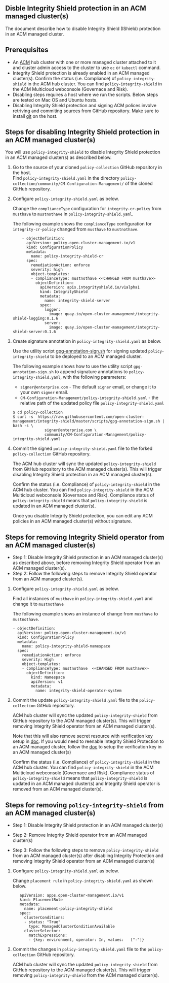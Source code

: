 ## Disble Integrity Shield protection in an ACM managed cluster(s)

The document describe how to disable Integrity Shield (IShield) protection in an ACM managed cluster.

## Prerequisites
- An [ACM]((https://www.redhat.com/en/technologies/management/advanced-cluster-management)) hub cluster with one or more managed cluster attached to it and cluster admin access to the cluster to use `oc` or `kubectl` command.
- Integrity Shield protection is already enabled in an ACM managed cluster(s). Confirm the status (i.e. Compliance) of `policy-integrity-shield` in the ACM hub cluster. You can find `policy-integrity-shield` in the ACM Multicloud webconsole (Governace and Risk). 
- Disabling steps requires a host where we run the scripts.  Below steps are tested on Mac OS and Ubuntu hosts. 
- Disabling Integrity Shield protection and signing ACM polices involve retriving and commiting sources from GitHub repository. Make sure to install [git](https://github.com/git-guides/install-git) on the host. 

## Steps for disabling Integrity Shield protection in an ACM managed cluster(s)

You will use `policy-integrity-shield` to disable Integrity Shield protection in an ACM managed cluster(s) as described below.

 1. Go to the source of your cloned `policy-collection` GitHub repository in the host.  
   Find `policy-integrity-shield.yaml` in the directory `policy-collection/community/CM-Configuration-Management/` of the cloned GitHub repository.

 2. Configure `policy-integrity-shield.yaml` as below.  

    Change the `complianceType` configuration for `integrity-cr-policy` from `musthave` to `mustnothave` in `policy-integrity-shield.yaml`.

    The following example shows the `complianceType` configuration for `integrity-cr-policy` changed from `musthave` to `mustnothave`.

    ```
        - objectDefinition:
          apiVersion: policy.open-cluster-management.io/v1
          kind: ConfigurationPolicy
          metadata:
            name: policy-integrity-shield-cr
          spec:
            remediationAction: enforce 
            severity: high
            object-templates:
            - complianceType: mustnothave <<CHANGED FROM musthave>>
              objectDefinition:
                apiVersion: apis.integrityshield.io/v1alpha1
                kind: IntegrityShield
                metadata:
                  name: integrity-shield-server
                spec:
                  logger:
                    image: quay.io/open-cluster-management/integrity-shield-logging:0.1.6
                  server:
                    image: quay.io/open-cluster-management/integrity-shield-server:0.1.6
      ```
3.  Create signature annotation in `policy-integrity-shield.yaml` as below.

    Use the utility script [gpg-annotation-sign.sh](https://github.com/open-cluster-management/integrity-shield/blob/master/scripts/gpg-annotation-sign.sh) for signing updated `policy-integrity-shield` to be deployed to an ACM managed cluster.

      The following example shows how to use the utility script `gpg-annotation-sign.sh` to append signature annotations to `policy-integrity-shield.yaml`, with the following parameters:
      - `signer@enterprise.com` - The default `signer` email, or change it to your own `signer` email.
      - `CM-Configuration-Management/policy-integrity-shield.yaml` - the relative path of the updated policy file `policy-integrity-shield.yaml`

      ```
      $ cd policy-collection
      $ curl -s  https://raw.githubusercontent.com/open-cluster-management/integrity-shield/master/scripts/gpg-annotation-sign.sh | bash -s \
                    signer@enterprise.com \
                    community/CM-Configuration-Management/policy-integrity-shield.yaml
      ```

 4.  Commit the signed `policy-integrity-shield.yaml` file to the forked `policy-collection` GitHub repository.
 
      The ACM hub cluster will sync the updated `policy-integrity-shield` from GitHub repository to the ACM managed cluster(s). This will trigger disabling Integrity Shield protection in an ACM managed cluster(s). 

      Confirm the status (i.e. Compliance) of `policy-integrity-shield` in the ACM hub cluster. You can find `policy-integrity-shield` in the ACM Multicloud webconsole (Governace and Risk). Compliance status of `policy-integrity-shield` means that `policy-integrity-shield` is updated in an ACM managed cluster(s). 

      Once you disable Integrity Shield protection,  you can edit any ACM policies in an ACM managed cluster(s) without signature.

## Steps for removing Integrity Shield operator from an ACM managed cluster(s)

- Step 1: Disable Integrity Shield protection in an ACM managed cluster(s) as described above, before removing Integrity Shield operator from an ACM managed cluster(s).
- Step 2: Follow the following steps to remove Integrity Shield operator from an ACM managed cluster(s).

1. Configure `policy-integrity-shield.yaml` as below.      
    
     Find all instances of `musthave` in `policy-integrity-shield.yaml` and change it to `mustnothave`

    The following example shows an instance of change from `musthave` to `mustnothave`.

    ```
    - objectDefinition:
      apiVersion: policy.open-cluster-management.io/v1
      kind: ConfigurationPolicy
      metadata:
        name: policy-integrity-shield-namespace
      spec:
        remediationAction: enforce
        severity: High
        object-templates:
        - complianceType: mustnothave  <<CHANGED FROM musthave>>
          objectDefinition:
            kind: Namespace 
            apiVersion: v1
            metadata:
              name: integrity-shield-operator-system
    ```
2. Commit the update `policy-integrity-shield.yaml` file to the `policy-collection` GitHub repository.

    ACM hub cluster will sync the updated `policy-integrity-shield` from GitHub repository to the ACM managed cluster(s). This will trigger removing Integrity Shield operator from an ACM managed cluster(s).  

    Note that this will also remove secret resource with verification key setup in [doc](README_SETUP_KEY_RING_ACM_ENV.md). If you would need to reenable Integrity Shield Protection to an ACM managed cluster, follow the [doc](README_SETUP_KEY_RING_ACM_ENV.md) to setup the verification key in an ACM managed cluster(s)

    Confirm the status (i.e. Compliance) of `policy-integrity-shield` in the ACM hub cluster. You can find `policy-integrity-shield` in the ACM Multicloud webconsole (Governace and Risk). Compliance status of `policy-integrity-shield` means that `policy-integrity-shield` is updated in an ACM managed cluster(s) and Integrity Shield operator is removed from an ACM managed cluster(s).

## Steps for removing `policy-integrity-shield` from an ACM managed cluster(s)    

- Step 1: Disable Integrity Shield protection in an ACM managed cluster(s)

- Step 2: Remove Integrity Shield operator from an ACM managed cluster(s)

- Step 3: Follow the following steps to remove `policy-integrity-shield` from an ACM managed cluster(s) after disabling Integrity Protection and removing Integrity Shield operator from an ACM managed cluster(s)

1. Configure `policy-integrity-shield.yaml` as below. 

    Change `placement rule` in `policy-integrity-shield.yaml` as shown below.

      ```
         apiVersion: apps.open-cluster-management.io/v1
         kind: PlacementRule
         metadata:
           name: placement-policy-integrity-shield
         spec:
           clusterConditions:
           - status: "True"
             type: ManagedClusterConditionAvailable
           clusterSelector:
             matchExpressions:
             - {key: environment, operator: In, values:   ["-"]}
      ``` 

2. Commit the changes in `policy-integrity-shield.yaml` file to the  `policy-collection` GitHub repository.
  
    ACM hub cluster will sync the updated `policy-integrity-shield` from GitHub repository to the ACM managed cluster(s). This will trigger removing `policy-integrity-shield` from the ACM managed cluster(s). 
        
     
